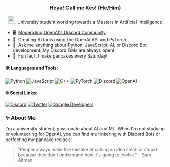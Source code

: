 ### <p align="center"> Heya! Call me Kes! (He/Him)</p> 
<p align="center">
  <img src="https://media.tenor.com/4nqosyU76HsAAAAC/cat-groove.gif" width="25px">
  University student working towards a Masters in Artificial Intelligence
</p>

- 🖥️ &nbsp;[Moderating OpenAI's Discord Community](discord.gg/openai)
- 🤖 &nbsp;Creating AI tools using the OpenAI API and PyTorch.
- 💬 &nbsp;Ask me anything about Python, JavaScript, AI, or Discord Bot development! My Discord DMs are always open!
- 🥞 &nbsp;Fun fact: I make pancakes every Saturday!

#### 🛠 Languages and Tools:
![Python](https://img.shields.io/badge/-Python-black?style=flat-square&logo=python)
![JavaScript](https://img.shields.io/badge/-JavaScript-black?style=flat-square&logo=javascript)
![C++](https://img.shields.io/badge/-C++-black?style=flat-square&logo=c)
![PyTorch](https://img.shields.io/badge/-PyTorch-black?style=flat-square&logo=pytorch)
![Discord](https://img.shields.io/badge/-Discord-black?style=flat-square&logo=discord)
![OpenAI](https://img.shields.io/badge/-OpenAI-black?style=flat-square&logo=openai)


#### 🌐 Social Links:
[![Discord](https://img.shields.io/badge/-Discord-424549?style=flat-square&logo=discord)](https://discord.com/users/539468067923820546)
[![Twitter](https://img.shields.io/badge/-Twitter-424549?style=flat-square&logo=twitter)](https://twitter.com/yoimnotkesku)
[![Google Developers](https://img.shields.io/badge/-Google_Developers-424549?style=flat-square&logo=google)](https://g.dev/kesku)

### ✨ About Me
I'm a university student, passionate about AI and ML. When I'm not studying or volunteering for OpenAI, you can find me tinkering with Discord Bots or perfecting my pancake recipes!

> "People always make the mistake of calling an idea small or stupid because they don't understand how it's going to evolve." - Sam Altman
